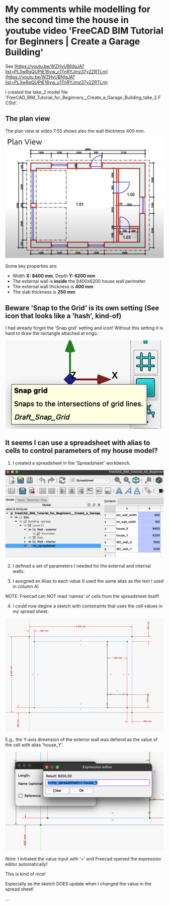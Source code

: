 # My comments while modelling for the second time the house in youtube video 'FreeCAD BIM Tutorial for Beginners | Create a Garage Building'

See [https://youtu.be/WZHyUBfdgJA?list=PL3wRqQUPtE16yw_c1TnRYJmz37y2ZRTLm](https://youtu.be/WZHyUBfdgJA?list=PL3wRqQUPtE16yw_c1TnRYJmz37y2ZRTLm)

I created the take_2 model file 'FreeCAD_BIM_Tutorial_for_Beginners__Create_a_Garage_Building_take_2.FCStd'.

## The plan view

The plan view at video 7:55 shows also the wall thickness 400 mm.

![alt text](image-59.png)

Some key properties are:

* Width **X: 8400 mm**, Depth **Y: 6200 mm**
* The external wall is **inside** the 8400x6200 house wall perimeter.
* The external wall thickness is **400 mm**
* The slab thickness is **250 mm**

## Beware 'Snap to the Grid' is its own setting (See icon that looks like a 'hash', kind-of)

I had already forgot the 'Snap grid' setting and icon! Without this setting it is hard to draw the rectangle attached at origo.

![alt text](image-60.png)

## It seems I can use a spreadsheet with alias to cells to control parameters of my house model?

1. I created a spreadsheet in the 'Spreadsheet' workbench.

![alt text](image-61.png)

2. I defined a set of parameters I needed for the external and internal walls.

3. I assigned an Alias to each value (I used the same alias as the text I used in column A)

NOTE: Freecad can NOT read 'names' of cells from the spreadsheet itself!

4. I could now degine a sketch with contstraints that uses the cell values in my spread sheet.

![alt text](image-62.png)

E.g., the Y-axis dimension of the exterior wall was defiend as the value of the cell with alias 'house_Y'.

![alt text](image-63.png)

Note: I initiated the value input with '=' and Freecad opened the expression editor automatically!

This is kind of nice!

Especially as the sketch DOES update when I changed the value in the spread sheet!

...